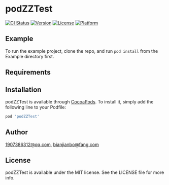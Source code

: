 # podZZTest

[![CI Status](https://img.shields.io/travis/1907386312@qq.com/podZZTest.svg?style=flat)](https://travis-ci.org/1907386312@qq.com/podZZTest)
[![Version](https://img.shields.io/cocoapods/v/podZZTest.svg?style=flat)](https://cocoapods.org/pods/podZZTest)
[![License](https://img.shields.io/cocoapods/l/podZZTest.svg?style=flat)](https://cocoapods.org/pods/podZZTest)
[![Platform](https://img.shields.io/cocoapods/p/podZZTest.svg?style=flat)](https://cocoapods.org/pods/podZZTest)

## Example

To run the example project, clone the repo, and run `pod install` from the Example directory first.

## Requirements

## Installation

podZZTest is available through [CocoaPods](https://cocoapods.org). To install
it, simply add the following line to your Podfile:

```ruby
pod 'podZZTest'
```

## Author

1907386312@qq.com, bianjianbo@fang.com

## License

podZZTest is available under the MIT license. See the LICENSE file for more info.
